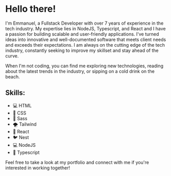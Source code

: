 # Hello there!

I'm Emmanuel, a Fullstack Developer with over 7 years of experience in the tech industry. My expertise lies in NodeJS, Typescript, and React and I have a passion for building scalable and user-friendly applications. I've turned ideas into innovative and well-documented software that meets client needs and exceeds their expectations. I am always on the cutting edge of the tech industry, constantly seeking to improve my skillset and stay ahead of the curve.

When I'm not coding, you can find me exploring new technologies, reading about the latest trends in the industry, or sipping on a cold drink on the beach.

## Skills:

- 💻 HTML
- 🎨 CSS
- 💄 Sass
- 🌪️ Tailwind
- 🎨 React
- 🐦 Nest
- 💻 NodeJS
- 🚀 Typescript

Feel free to take a look at my portfolio and connect with me if you're interested in working together!
